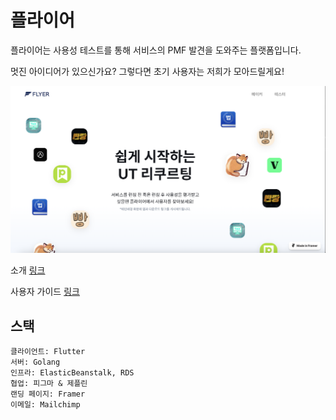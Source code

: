 # 플라이어

플라이어는 사용성 테스트를 통해 서비스의 PMF 발견을 도와주는 플랫폼입니다.

멋진 아이디어가 있으신가요? 그렇다면 초기 사용자는 저희가 모아드릴게요!

<img src="./flyer_screenshot.png"/>

소개 [링크](https://disquiet.io/@gyunghoedo/makerlog/%EB%A9%8B%EC%A7%84-%EC%95%84%EC%9D%B4%EB%94%94%EC%96%B4%EA%B0%80-%EC%9E%88%EC%9C%BC%EC%8B%A0%EA%B0%80%EC%9A%94-%EA%B7%B8%EB%A0%87%EB%8B%A4%EB%A9%B4-%EC%B4%88%EA%B8%B0-%EC%82%AC%EC%9A%A9%EC%9E%90%EB%8A%94-%EC%A0%80%ED%9D%AC%EA%B0%80-%EB%AA%A8%EC%95%84%EB%93%9C%EB%A6%B4%EA%B2%8C%EC%9A%94)

사용자 가이드 [링크](https://yuraseo.notion.site/1372e13045fd4dbf99967dfb208e560a?v=882b07b3d69945e88133111bd609b8dc)


## 스택

```
클라이언트: Flutter
서버: Golang
인프라: ElasticBeanstalk, RDS
협업: 피그마 & 제플린
랜딩 페이지: Framer
이메일: Mailchimp
```